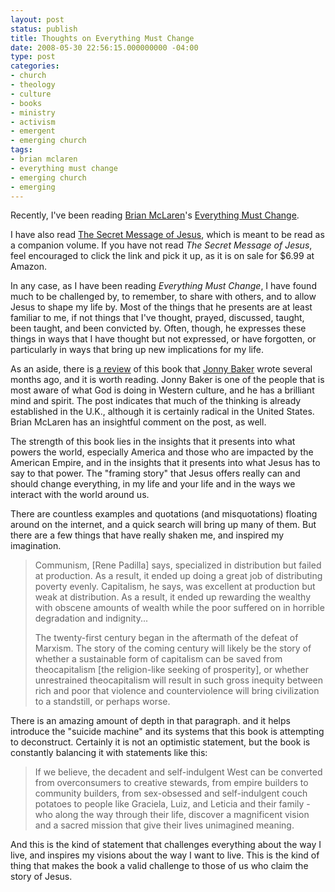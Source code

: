 ```yaml
---
layout: post
status: publish
title: Thoughts on Everything Must Change
date: 2008-05-30 22:56:15.000000000 -04:00
type: post
categories:
- church
- theology
- culture
- books
- ministry
- activism
- emergent
- emerging church
tags:
- brian mclaren
- everything must change
- emerging church
- emerging
---
```

Recently, I've been reading <a href="http://www.brianmclaren.net/">Brian McLaren</a>'s <a href="http://www.amazon.com/gp/redirect.html?ie=UTF8&amp;location=http%3A%2F%2Fwww.amazon.com%2FEverything-Must-Change-Global-Revolution%2Fdp%2F0849901839%3Fie%3DUTF8%26s%3Dbooks%26qid%3D1212115698%26sr%3D8-1&amp;tag=jonathanstega-20&amp;linkCode=ur2&amp;camp=1789&amp;creative=9325">Everything Must Change</a>.

I have also read <a href="http://www.amazon.com/gp/redirect.html?ie=UTF8&amp;location=http%3A%2F%2Fwww.amazon.com%2FSecret-Message-Jesus-Uncovering-Everything%2Fdp%2FB0012F2OCE%3Fie%3DUTF8%26s%3Dbooks%26qid%3D1212116795%26sr%3D8-7&amp;tag=jonathanstega-20&amp;linkCode=ur2&amp;camp=1789&amp;creative=9325">The Secret Message of Jesus</a>, which is meant to be read as a companion volume. If you have not read <em>The Secret Message of Jesus</em>, feel encouraged to click the link and pick it up, as it is on sale for $6.99 at Amazon.

In any case, as I have been reading <em>Everything Must Change</em>, I have found much to be challenged by, to remember, to share with others, and to allow Jesus to shape my life by. Most of the things that he presents are at least familiar to me, if not things that I've thought, prayed, discussed, taught, been taught, and been convicted by. Often, though, he expresses these things in ways that I have thought but not expressed, or have forgotten, or particularly in ways that bring up new implications for my life.

As an aside, there is <a href="http://jonnybaker.blogs.com/jonnybaker/2007/11/catching-up-on-.html">a review</a> of this book that <a href="http://jonnybaker.blogs.com/">Jonny Baker</a> wrote several months ago, and it is worth reading. Jonny Baker is one of the people that is most aware of what God is doing in Western culture, and he has a brilliant mind and spirit. The post indicates that much of the thinking is already established in the U.K., although it is certainly radical in the United States. Brian McLaren has an insightful comment on the post, as well.

The strength of this book lies in the insights that it presents into what powers the world, especially America and those who are impacted by the American Empire, and in the insights that it presents into what Jesus has to say to that power. The "framing story" that Jesus offers really can and should change everything, in my life and your life and in the ways we interact with the world around us.

There are countless examples and quotations (and misquotations) floating around on the internet, and a quick search will bring up many of them. But there are a few things that have really shaken me, and inspired my imagination.
<blockquote><p>Communism, [Rene Padilla] says, specialized in distribution but failed at production. As a result, it ended up doing a great job of distributing poverty evenly. Capitalism, he says, was excellent at production but weak at distribution. As a result, it ended up rewarding the wealthy with obscene amounts of wealth while the poor suffered on in horrible degradation and indignity...</p>
<p>The twenty-first century began in the aftermath of the defeat of Marxism. The story of the coming century will likely be the story of whether a sustainable form of capitalism can be saved from theocapitalism [the religion-like seeking of prosperity], or whether unrestrained theocapitalism will result in such gross inequity between rich and poor that violence and counterviolence will bring civilization to a standstill, or perhaps worse.</p></blockquote>
There is an amazing amount of depth in that paragraph. and it helps introduce the "suicide machine" and its systems that this book is attempting to deconstruct. Certainly it is not an optimistic statement, but the book is constantly balancing it with statements like this:
<blockquote><p>If we believe, the decadent and self-indulgent West can be converted from overconsumers to creative stewards, from empire builders to community builders, from sex-obsessed and self-indulgent couch potatoes to people like Graciela, Luiz, and Leticia and their family - who along the way through their life, discover a magnificent vision and a sacred mission that give their lives unimagined meaning.</p></blockquote>
And this is the kind of statement that challenges everything about the way I live, and inspires my visions about the way I want to live. This is the kind of thing that makes the book a valid challenge to those of us who claim the story of Jesus.
